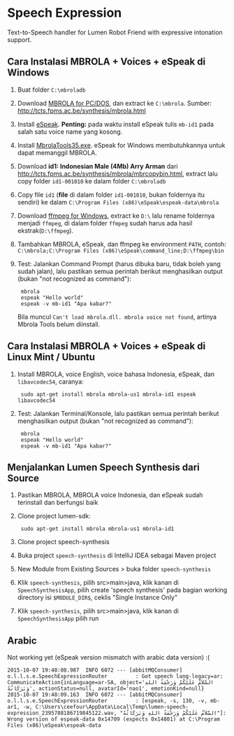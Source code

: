 # Speech Expression

Text-to-Speech handler for Lumen Robot Friend with expressive intonation support.

## Cara Instalasi MBROLA + Voices + eSpeak di Windows

1. Buat folder `C:\mbroladb`
2. Download [MBROLA for PC/DOS](http://tcts.fpms.ac.be/synthesis/mbrola/bin/pcdos/mbr301d.zip), dan extract ke `C:\mbrola`. Sumber: http://tcts.fpms.ac.be/synthesis/mbrola.html
3. Install [eSpeak](http://espeak.sourceforge.net/).
    **Penting:** pada waktu install eSpeak tulis `mb-id1` pada salah satu voice name yang kosong.
4. Install [MbrolaTools35.exe](http://www.tcts.fpms.ac.be/synthesis/mbrola/bin/pcwin/MbrolaTools35.exe). eSpeak for Windows membutuhkannya untuk dapat memanggil MBROLA.
5. Download **id1: Indonesian Male (4Mb) Arry Arman** dari http://tcts.fpms.ac.be/synthesis/mbrola/mbrcopybin.html,
    extract lalu copy folder `id1-001010`  ke dalam folder `C:\mbroladb`
6. Copy file `id1` (**file** di dalam folder `id1-001010`, bukan foldernya itu sendiri) ke dalam `C:\Program Files (x86)\eSpeak\espeak-data\mbrola`
7. Download [ffmpeg for Windows](https://ffmpeg.zeranoe.com/builds/), extract ke `D:\` lalu rename foldernya menjadi
    `ffmpeg`, di dalam folder `ffmpeg` sudah harus ada hasil ekstrak(`D:\ffmpeg`).
8. Tambahkan MBROLA, eSpeak, dan ffmpeg ke environment `PATH`, contoh:
    `C:\mbrola;C:\Program Files (x86)\eSpeak\command_line;D:\ffmpeg\bin`
9. Test: Jalankan Command Prompt (harus dibuka baru, tidak boleh yang sudah jalan), lalu pastikan semua perintah berikut menghasilkan output (bukan "not recognized as command"):

        mbrola
        espeak "Hello world"
        espeak -v mb-id1 "Apa kabar?"
    
    Bila muncul `Can't load mbrola.dll. mbrola voice not found`, artinya Mbrola Tools belum diinstall.

## Cara Instalasi MBROLA + Voices + eSpeak di Linux Mint / Ubuntu

1. Install MBROLA, voice English, voice bahasa Indonesia, eSpeak, dan `libavcodec54`, caranya:

        sudo apt-get install mbrola mbrola-us1 mbrola-id1 espeak libavcodec54

2. Test: Jalankan Terminal/Konsole, lalu pastikan semua perintah berikut menghasilkan output (bukan "not recognized as command"):

        mbrola
        espeak "Hello world"
        espeak -v mb-id1 "Apa kabar?"

## Menjalankan Lumen Speech Synthesis dari Source

1. Pastikan MBROLA, MBROLA voice Indonesia, dan eSpeak sudah terinstall dan berfungsi baik
2. Clone project lumen-sdk:

        sudo apt-get install mbrola mbrola-us1 mbrola-id1

3. Clone project speech-synthesis
4. Buka project `speech-synthesis` di IntelliJ IDEA sebagai Maven project
5. New Module from Existing Sources > buka folder `speech-synthesis`
6. Klik `speech-synthesis`, pilih src>main>java, klik kanan di `SpeechSynthesisApp`, pilih create 'speech synthesis'
pada bagian working directory isi `$MODULE_DIR$`, ceklis "Single Instance Only"
7. Klik `speech-synthesis`, pilih src>main>java, klik kanan di `SpeechSynthesisApp` pilih run    

## Arabic

Not working yet (eSpeak version mismatch with arabic data version) :(

    2015-10-07 19:48:08.987  INFO 6072 --- [abbitMQConsumer] o.l.l.s.e.SpeechExpressionRouter         : Got speech lang-legacy=ar: CommunicateAction{inLanguage=ar-SA, object='السَّلاَمُ عَلَيْكُمْ وَرَحْمَةُ اللهِ وَبَرَكَاتُهُ', actionStatus=null, avatarId='nao1', emotionKind=null}
    2015-10-07 19:48:09.163  INFO 6072 --- [abbitMQConsumer] o.l.l.s.e.SpeechExpressionRouter         : [espeak, -s, 130, -v, mb-ar1, -w, C:\Users\ceefour\AppData\Local\Temp\lumen-speech-expression_2395788186719845122.wav, "السَّلاَمُ عَلَيْكُمْ وَرَحْمَةُ اللهِ وَبَرَكَاتُهُ"]: Wrong version of espeak-data 0x14709 (expects 0x14801) at C:\Program Files (x86)\eSpeak\espeak-data
